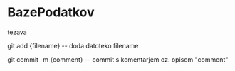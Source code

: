 # BazePodatkov

tezava

git add {filename}   -- doda datoteko filename

git commit -m {comment} -- commit s komentarjem oz. opisom "comment"
